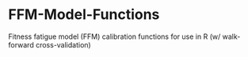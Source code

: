 # FFM-Model-Functions
Fitness fatigue model (FFM) calibration functions for use in R (w/ walk-forward cross-validation)
